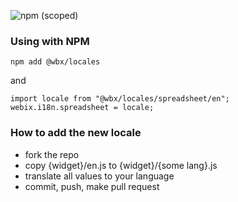 ![npm (scoped)](https://img.shields.io/npm/v/@wbx/locales.svg)


### Using with NPM


```
npm add @wbx/locales
```

and 

```
import locale from "@wbx/locales/spreadsheet/en";
webix.i18n.spreadsheet = locale;
```

### How to add the new locale

- fork the repo
- copy {widget}/en.js to {widget}/{some lang}.js
- translate all values to your language
- commit, push, make pull request